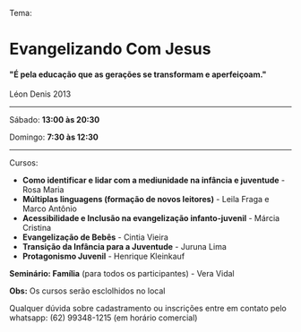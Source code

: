 Tema:
# Evangelizando Com Jesus
#### "É pela educação que as gerações se transformam e aperfeiçoam."
Léon Denis 2013

------


Sábado: **13:00 às 20:30**

Domingo: **7:30 às 12:30**

------


Cursos:
- **Como identificar e lidar com a mediunidade na infância e juventude** - Rosa Maria
- **Múltiplas linguagens (formação de novos leitores)** - Leila Fraga e Marco Antônio
- **Acessibilidade e Inclusão na evangelização infanto-juvenil** - Márcia Cristina
- **Evangelização de Bebês** - Cintia Vieira
- **Transição da Infância para a Juventude** - Juruna Lima
- **Protagonismo Juvenil** - Henrique Kleinkauf


**Seminário: Família** (para todos os participantes) - Vera Vidal


**Obs:** Os cursos serão esclolhidos no local

Qualquer dúvida sobre cadastramento ou inscrições entre em contato pelo whatsapp: (62) 99348-1215 (em horário comercial)
